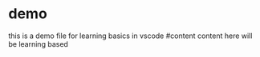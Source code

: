 # demo
this is a demo file for learning basics in vscode
#content
content here will be learning based
